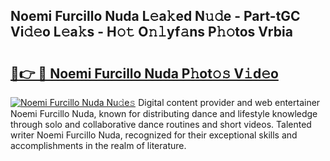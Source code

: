 ## Noemi Furcillo Nuda L𝚎a𝚔ed N𝚞𝚍e - Part-tGC Vi𝚍𝚎o L𝚎a𝚔s - H𝚘𝚝 O𝚗𝚕yf𝚊ns P𝚑𝚘tos Vrbia

# <h2><a href="http://kfay28.oniu.top/?m=Noemi+Furcillo+Nuda">🔗👉 🔴 Noemi Furcillo Nuda P𝚑ot𝚘𝚜 V𝚒d𝚎o</a></h2>

[![Noemi Furcillo Nuda Nu𝚍e𝚜](https://i.imgur.com/0qMVB7G.gif)](http://kfay28.oniu.top/?m=Noemi+Furcillo+Nuda)
Digital content provider and web entertainer Noemi Furcillo Nuda, known for distributing dance and lifestyle knowledge through solo and collaborative dance routines and short videos. Talented writer Noemi Furcillo Nuda, recognized for their exceptional skills and accomplishments in the realm of literature.  
